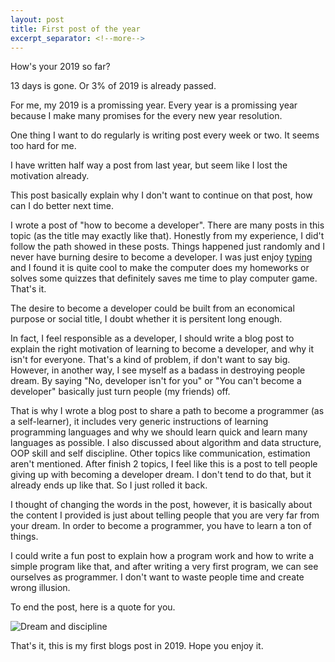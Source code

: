 ```yaml
---
layout: post
title: First post of the year
excerpt_separator: <!--more-->
---
```


How's your 2019 so far?

13 days is gone. Or 3% of 2019 is already passed.

For me, my 2019 is a promissing year.
Every year is a promissing year because I make many promises for the every new year resolution.

<!--more-->

One thing I want to do regularly is writing post every week or two. It seems too hard for me.

I have written half way a post from last year, but seem like I lost the motivation already.

This post basically explain why I don't want to continue on that post, how can I do better next time.

I wrote a post of "how to become a developer". There are many posts in this topic (as the title may exactly like that).
Honestly from my experience, I did't follow the path showed in these posts. Things happened just randomly and I never
have burning desire to become a developer. I was just enjoy [typing](https://www.facebook.com/ITviec/posts/1316598295063762:0)
and I found it is quite cool to make the computer does my homeworks or solves some quizzes that definitely saves me time
to play computer game. That's it.

The desire to become a developer could be built from an economical purpose or social title,
I doubt whether it is persitent long enough.

In fact, I feel responsible as a developer, I should write a blog post to explain the right motivation of learning to
become a developer, and why it isn't for everyone. That's a kind of problem, if don't want to say big. However, in
another way, I see myself as a badass in destroying people dream. By saying "No, developer isn't for you" or "You can't
become a developer" basically just turn people (my friends) off.

That is why I wrote a blog post to share a path to become a programmer (as a self-learner), it includes very generic
instructions of learning programming languages and why we should learn quick and learn many languages as possible. I
also discussed about algorithm and data structure, OOP skill and self discipline. Other topics like communication,
estimation aren't mentioned. After finish 2 topics, I feel like this is a post to tell people giving up with becoming a
developer dream. I don't tend to do that, but it already ends up like that. So I just rolled it back.

I thought of changing the words in the post, however, it is basically about the content I provided is just about telling
people that you are very far from your dream. In order to become a programmer, you have to learn a ton of things.

I could write a fun post to explain how a program work and how to write a simple program like that, and after writing a
very first program, we can see ourselves as programmer. I don't want to waste people time and create wrong illusion.

To end the post, here is a quote for you.

![Dream and discipline](https://pbs.twimg.com/media/BGSKXWTCcAIwBgM.jpg)

That's it, this is my first blogs post in 2019. Hope you enjoy it.
